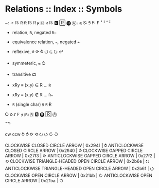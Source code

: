# Relations :: Index :: Symbols

~: ≁
R: R̶ Ꞧ
R: Ɍ 𐍂 🇷 ʀ
R: 🆁 🅁 🅡 🄬 🄡
S: Ꞩ
F: 𐊥
ꜛ ꜝ ꜜ ꜞ


- relation, `R`, negated `R̶`
- equivalence relation, `~`, negated `≁`
- reflexive, `⥀` ⟳  ⥁ ⭯ ⮎ ⭮  ↩
- symmeteric, `⇆` 🗘
- transitive `⮔`

- xRy ≡ (x,y) ∈ R ... `R`
- xR̶y ≡ (x,y) ∉ R ... `R̶`

- `Ꞧ` (single char) `Ꞩ` `Ꞧ` Ɍ

Ѻ ѻ ꭉ 𐊥 𐍂 🄡 🇷 🆁 🅡 🅁 🄬

ꜛꜜꜝꜞ

cw ccw
⥁   ⥀
⟳   ⟲
⭮   ⭯
↻   ↺


CLOCKWISE CLOSED CIRCLE ARROW                     | 0x2941 | ⥁
ANTICLOCKWISE CLOSED CIRCLE ARROW                 | 0x2940 | ⥀
CLOCKWISE GAPPED CIRCLE ARROW                     | 0x27f3 | ⟳
ANTICLOCKWISE GAPPED CIRCLE ARROW                 | 0x27f2 | ⟲
CLOCKWISE TRIANGLE-HEADED OPEN CIRCLE ARROW       | 0x2b6e | ⭮
ANTICLOCKWISE TRIANGLE-HEADED OPEN CIRCLE ARROW   | 0x2b6f | ⭯
CLOCKWISE OPEN CIRCLE ARROW                       | 0x21bb | ↻
ANTICLOCKWISE OPEN CIRCLE ARROW                   | 0x21ba | ↺
